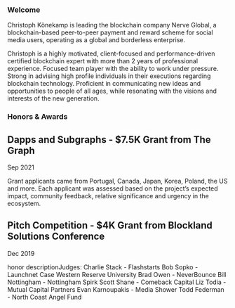### Welcome

Christoph Könekamp is leading the blockchain company Nerve Global, a blockchain-based peer-to-peer payment and reward scheme for social media users, operating as a global and borderless enterprise.

Christoph is a highly motivated, client-focused and performance-driven certified blockchain expert with more than 2 years of professional experience. Focused team player with the ability to work under pressure. Strong in advising high profile individuals in their executions regarding blockchain technology. Proficient in communicating new ideas and opportunities to people of all ages, while resonating with the visions and interests of the new generation.


### Honors & Awards

## Dapps and Subgraphs - $7.5K Grant from The Graph
Sep 2021

Grant applicants came from Portugal, Canada, Japan, Korea, Poland, the US and more.
Each applicant was assessed based on the project’s expected impact, community feedback, relative significance and urgency in the ecosystem.

## Pitch Competition - $4K Grant from Blockland Solutions Conference
Dec 2019

honor descriptionJudges:
Charlie Stack - Flashstarts
Bob Sopko - Launchnet Case Western Reserve University
Brad Owen - NeverBounce
Bill Nottingham - Nottingham Spirk
Scott Shane - Comeback Capital
Liz Todia - Mutual Capital Partners
Evan Karnoupakis - Media Shower
Todd Federman - North Coast Angel Fund

